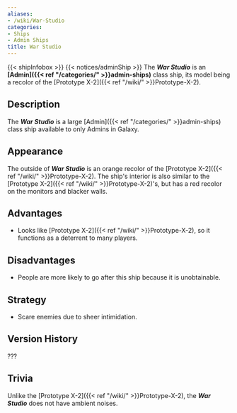 ```yaml
---
aliases:
- /wiki/War-Studio
categories:
- Ships
- Admin Ships
title: War Studio
---
```


{{< shipInfobox >}} {{< notices/adminShip >}} The **_War Studio_** is an **[Admin]({{< ref "/categories/" >}}admin-ships)** class ship, its model being a recolor of the [Prototype X-2]({{< ref "/wiki/" >}}Prototype-X-2). 

## Description

The **_War Studio_** is a large [Admin]({{< ref "/categories/" >}}admin-ships) class ship available to only Admins in Galaxy.

## Appearance

The outside of **_War Studio_** is an orange recolor of the [Prototype X-2]({{< ref "/wiki/" >}}Prototype-X-2). The ship's interior is also similar to the [Prototype X-2]({{< ref "/wiki/" >}}Prototype-X-2)'s, but has a red recolor on the monitors and blacker walls.

## Advantages

- Looks like [Prototype X-2]({{< ref "/wiki/" >}}Prototype-X-2), so it functions as a deterrent to many players.

## Disadvantages 

- People are more likely to go after this ship because it is unobtainable.

## Strategy

- Scare enemies due to sheer intimidation.

## Version History 

???

## Trivia

Unlike the [Prototype X-2]({{< ref "/wiki/" >}}Prototype-X-2), the **_War Studio_** does not have ambient noises.